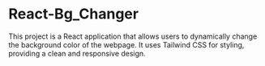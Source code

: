 # React-Bg_Changer
This project is a React application that allows users to dynamically change the background color of the webpage. It uses Tailwind CSS for styling, providing a clean and responsive design.
